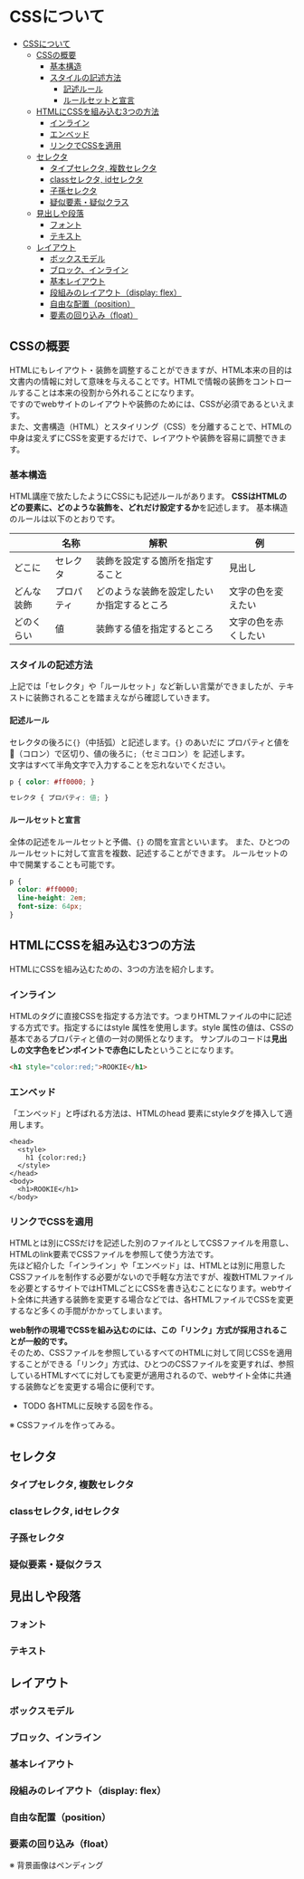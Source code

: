 # CSSについて
<!-- TOC -->

- [CSSについて](#cssについて)
  - [CSSの概要](#cssの概要)
    - [基本構造](#基本構造)
    - [スタイルの記述方法](#スタイルの記述方法)
      - [記述ルール](#記述ルール)
      - [ルールセットと宣言](#ルールセットと宣言)
  - [HTMLにCSSを組み込む3つの方法](#htmlにcssを組み込む3つの方法)
    - [インライン](#インライン)
    - [エンベッド](#エンベッド)
    - [リンクでCSSを適用](#リンクでcssを適用)
  - [セレクタ](#セレクタ)
    - [タイプセレクタ, 複数セレクタ](#タイプセレクタ-複数セレクタ)
    - [classセレクタ, idセレクタ](#classセレクタ-idセレクタ)
    - [子孫セレクタ](#子孫セレクタ)
    - [疑似要素・疑似クラス](#疑似要素・疑似クラス)
  - [見出しや段落](#見出しや段落)
    - [フォント](#フォント)
    - [テキスト](#テキスト)
  - [レイアウト](#レイアウト)
    - [ボックスモデル](#ボックスモデル)
    - [ブロック、インライン](#ブロックインライン)
    - [基本レイアウト](#基本レイアウト)
    - [段組みのレイアウト（display: flex）](#段組みのレイアウトdisplay-flex)
    - [自由な配置（position）](#自由な配置position)
    - [要素の回り込み（float）](#要素の回り込みfloat)

<!-- /TOC -->


## CSSの概要
HTMLにもレイアウト・装飾を調整することができますが、HTML本来の目的は文書内の情報に対して意味を与えることです。HTMLで情報の装飾をコントロールすることは本来の役割から外れることになります。  
ですのでwebサイトのレイアウトや装飾のためには、CSSが必須であるといえます。  
また、文書構造（HTML）とスタイリング（CSS）を分離することで、HTMLの中身は変えずにCSSを変更するだけで、レイアウトや装飾を容易に調整できます。

### 基本構造
HTML講座で放たしたようにCSSにも記述ルールがあります。
**CSSはHTMLのどの要素に、どのような装飾を、どれだけ設定するか**を記述します。
基本構造のルールは以下のとおりです。

|| 名称   | 解釈 | 例 |
| ---- | ---- | ---- | ---- |
|どこに|セレクタ|装飾を設定する箇所を指定すること|見出し|
|どんな装飾|プロパティ|どのような装飾を設定したいか指定するところ|文字の色を変えたい|
|どのくらい|値|装飾する値を指定するところ|文字の色を赤くしたい|

### スタイルの記述方法
上記では「セレクタ」や「ルールセット」など新しい言葉ができましたが、テキストに装飾されることを踏まえながら確認していきます。

#### 記述ルール
セレクタの後ろに`{}`（中括弧）と記述します。`{}` のあいだに
プロパティと値を􀀛（コロン）で区切り、値の後ろに`;`（セミコロン）を
記述します。  
文字はすべて半角文字で入力することを忘れないでください。
```css
p { color: #ff0000; }

セレクタ { プロパティ: 値; }
```

#### ルールセットと宣言
全体の記述をルールセットと予備、`{}` の間を宣言といいます。
また、ひとつのルールセットに対して宣言を複数、記述することができます。
ルールセットの中で開業することも可能です。
```css
p { 
  color: #ff0000;
  line-height: 2em;
  font-size: 64px;
}
```

## HTMLにCSSを組み込む3つの方法
HTMLにCSSを組み込むための、3つの方法を紹介します。

### インライン
HTMLのタグに直接CSSを指定する方法です。つまりHTMLファイルの中に記述する方式です。指定するにはstyle 属性を使用します。style 属性の値は、CSSの基本であるプロパティと値の一対の関係となります。
サンプルのコードは**見出しの文字色をピンポイントで赤色にした**ということになります。
```html
<h1 style="color:red;">ROOKIE</h1>
```

### エンベッド
「エンベッド」と呼ばれる方法は、HTMLのhead 要素にstyleタグを挿入して適用します。
```
<head>
  <style>
    h1 {color:red;}
  </style>
</head>
<body>
  <h1>ROOKIE</h1>
</body>
```

### リンクでCSSを適用
HTMLとは別にCSSだけを記述した別のファイルとしてCSSファイルを用意し、HTMLのlink要素でCSSファイルを参照して使う方法です。  
先ほど紹介した「インライン」や「エンベッド」は、HTMLとは別に用意したCSSファイルを制作する必要がないので手軽な方法ですが、複数HTMLファイルを必要とするサイトではHTMLごとにCSSを書き込むことになります。webサイト全体に共通する装飾を変更する場合などでは、各HTMLファイルでCSSを変更するなど多くの手間がかかってしまいます。

**web制作の現場でCSSを組み込むのには、この「リンク」方式が採用されることが一般的です。**  
そのため、CSSファイルを参照しているすべてのHTMLに対して同じCSSを適用することができる「リンク」方式は、ひとつのCSSファイルを変更すれば、参照しているHTMLすべてに対しても変更が適用されるので、webサイト全体に共通する装飾などを変更する場合に便利です。

* TODO 各HTMLに反映する図を作る。

※ CSSファイルを作ってみる。

## セレクタ
### タイプセレクタ, 複数セレクタ
### classセレクタ, idセレクタ
### 子孫セレクタ
### 疑似要素・疑似クラス

## 見出しや段落
### フォント
### テキスト

## レイアウト
### ボックスモデル
### ブロック、インライン
### 基本レイアウト
### 段組みのレイアウト（display: flex）
### 自由な配置（position）
### 要素の回り込み（float）

※ 背景画像はペンディング